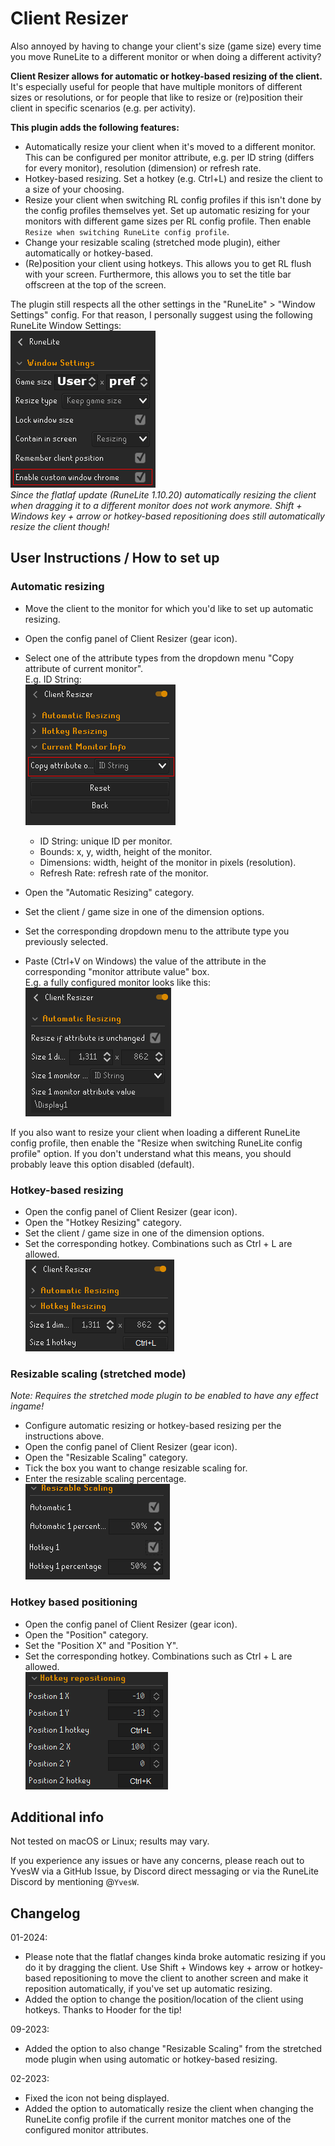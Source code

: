 # Client Resizer
Also annoyed by having to change your client's size (game size) every time you move RuneLite to a different monitor or when doing a different activity?<br>

**Client Resizer allows for automatic or hotkey-based resizing of the client.** It's especially useful for people that have multiple monitors of different sizes or resolutions, or for people that like to resize or (re)position their client in specific scenarios (e.g. per activity).<br>

**This plugin adds the following features:**
- Automatically resize your client when it's moved to a different monitor. This can be configured per monitor attribute, e.g. per ID string (differs for every monitor), resolution (dimension) or refresh rate.
- Hotkey-based resizing. Set a hotkey (e.g. Ctrl+L) and resize the client to a size of your choosing.
- Resize your client when switching RL config profiles if this isn't done by the config profiles themselves yet. Set up automatic resizing for your monitors with different game sizes per RL config profile. Then enable `Resize when switching RuneLite config profile`.
- Change your resizable scaling (stretched mode plugin), either automatically or hotkey-based.
- (Re)position your client using hotkeys. This allows you to get RL flush with your screen. Furthermore, this allows you to set the title bar offscreen at the top of the screen.

The plugin still respects all the other settings in the "RuneLite" > "Window Settings" config. For that reason, I personally suggest using the following RuneLite Window Settings:<br>
![RuneLite window settings](docs/img/runelite-window-settings.png)<br>
*Since the flatlaf update (RuneLite 1.10.20) automatically resizing the client when dragging it to a different monitor does not work anymore. Shift + Windows key + arrow or hotkey-based repositioning does still automatically resize the client though!*

## User Instructions / How to set up

### Automatic resizing
- Move the client to the monitor for which you'd like to set up automatic resizing.
- Open the config panel of Client Resizer (gear icon).
- Select one of the attribute types from the dropdown menu "Copy attribute of current monitor".<br>
E.g. ID String:<br>
![Copy attribute dropbown](docs/img/copy-attribute-dropdown.png)<br>

  - ID String: unique ID per monitor.
  - Bounds: x, y, width, height of the monitor.
  - Dimensions: width, height of the monitor in pixels (resolution).
  - Refresh Rate: refresh rate of the monitor.
- Open the "Automatic Resizing" category.
- Set the client / game size in one of the dimension options.
- Set the corresponding dropdown menu to the attribute type you previously selected.
- Paste (Ctrl+V on Windows) the value of the attribute in the corresponding "monitor attribute value" box.<br>
E.g. a fully configured monitor looks like this:<br>
![Fully configured monitor](docs/img/fully-configured-monitor.png)

If you also want to resize your client when loading a different RuneLite config profile, then enable the "Resize when switching RuneLite config profile" option. If you don't understand what this means, you should probably leave this option disabled (default).

### Hotkey-based resizing
- Open the config panel of Client Resizer (gear icon).
- Open the "Hotkey Resizing" category.
- Set the client / game size in one of the dimension options.
- Set the corresponding hotkey. Combinations such as Ctrl + L are allowed.<br>
![Fully configured hotkey](docs/img/fully-configured-hotkey.png)

### Resizable scaling (stretched mode)
*Note: Requires the stretched mode plugin to be enabled to have any effect ingame!*
- Configure automatic resizing or hotkey-based resizing per the instructions above.
- Open the config panel of Client Resizer (gear icon).
- Open the "Resizable Scaling" category.
- Tick the box you want to change resizable scaling for.
- Enter the resizable scaling percentage.<br>
![Resizable scaling](docs/img/resizable-scaling.png)

### Hotkey based positioning
- Open the config panel of Client Resizer (gear icon).
- Open the "Position" category.
- Set the "Position X" and "Position Y".
- Set the corresponding hotkey. Combinations such as Ctrl + L are allowed.<br>
  ![Fully configured position hotkey](docs/img/fully-configured-position-hotkey.png)

## Additional info
Not tested on macOS or Linux; results may vary.

If you experience any issues or have any concerns, please reach out to YvesW via a GitHub Issue, by Discord direct messaging or via the RuneLite Discord by mentioning @``YvesW``.

## Changelog
01-2024:
- Please note that the flatlaf changes kinda broke automatic resizing if you do it by dragging the client. Use Shift + Windows key + arrow or hotkey-based repositioning to move the client to another screen and make it reposition automatically, if you've set up automatic resizing.
- Added the option to change the position/location of the client using hotkeys. Thanks to Hooder for the tip!

09-2023:
- Added the option to also change "Resizable Scaling" from the stretched mode plugin when using automatic or hotkey-based resizing.

02-2023:
- Fixed the icon not being displayed.
- Added the option to automatically resize the client when changing the RuneLite config profile if the current monitor matches one of the configured monitor attributes.